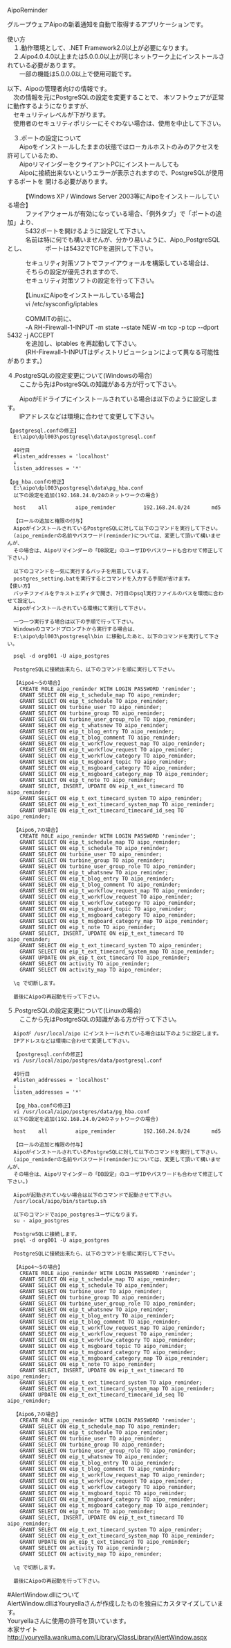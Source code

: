 AipoReminder  
  
グループウェアAipoの新着通知を自動で取得するアプリケーションです。  
  
使い方  
　１.動作環境として、.NET Framework2.0以上が必要になります。  
　２.Aipo4.0.4.0以上または5.0.0.0以上が同じネットワーク上にインストールされている必要があります。  
　　一部の機能は5.0.0.0以上で使用可能です。  
  
以下、Aipoの管理者向けの情報です。  
　次の情報を元にPostgreSQLの設定を変更することで、
 本ソフトウェアが正常に動作するようになりますが、  
　セキュリティレベルが下がります。  
　使用者のセキュリティポリシーにそぐわない場合は、使用を中止して下さい。  
  
　３.ポートの設定について  
　　Aipoをインストールしたままの状態ではローカルホストのみのアクセスを許可しているため、  
　　AipoリマインダーをクライアントPCにインストールしても  
　　Aipoに接続出来ないというエラーが表示されますので、PostgreSQLが使用するポートを
  開ける必要があります。  
  
　　　【Windows XP / Windows Server 2003等にAipoをインストールしている場合】  
　　　ファイアウォールが有効になっている場合、「例外タブ」で「ポートの追加」より、  
　　　5432ポートを開けるように設定して下さい。  
　　　名前は特に何でも構いませんが、分かり易いように、Aipo_PostgreSQLとし、
　　　ポートは5432でTCPを選択して下さい。  
  
　　　セキュリティ対策ソフトでファイアウォールを構築している場合は、
　　　そちらの設定が優先されますので、  
　　　セキュリティ対策ソフトの設定を行って下さい。  
  
　　　【LinuxにAipoをインストールしている場合】  
　　　vi /etc/sysconfig/iptables  
  
　　　COMMITの前に、  
　　　-A RH-Firewall-1-INPUT -m state --state NEW -m tcp -p tcp --dport 5432 -j ACCEPT  
　　　を追加し、iptables を再起動して下さい。  
　　　(RH-Firewall-1-INPUTはディストリビューションによって異なる可能性があります。)  
  
  ４.PostgreSQLの設定変更について(Windowsの場合)  
　　ここから先はPostgreSQLの知識がある方が行って下さい。  
  
　　AipoがEドライブにインストールされている場合は以下のように設定します。  
　　IPアドレスなどは環境に合わせて変更して下さい。  
  
    【postgresql.confの修正】  
      E:\aipo\dpl003\postgresql\data\postgresql.conf  
  
      49行目  
      #listen_addresses = 'localhost'  
      ↓  
      listen_addresses = '*'  
  
    【pg_hba.confの修正】  
      E:\aipo\dpl003\postgresql\data\pg_hba.conf  
      以下の設定を追加(192.168.24.0/24のネットワークの場合)  
  
      host    all         aipo_reminder         192.168.24.0/24       md5  
  
      【ロールの追加と権限の付与】  
      AipoがインストールされているPostgreSQLに対して以下のコマンドを実行して下さい。  
      (aipo_reminderの名前やパスワード(reminder)については、変更して頂いて構いませんが、  
      その場合は、Aipoリマインダーの「DB設定」のユーザIDやパスワードも合わせて修正して下さい。)  
  
      以下のコマンドを一気に実行するバッチを用意しています。  
      postgres_setting.batを実行するとコマンドを入力する手間が省けます。  
    【使い方】  
      バッチファイルをテキストエディタで開き、7行目のpsql実行ファイルのパスを環境に合わせて設定し、  
      Aipoがインストールされている環境にて実行して下さい。  
  
      一つ一つ実行する場合は以下の手順で行って下さい。  
      Windowsのコマンドプロンプトから実行する場合は、  
      E:\aipo\dpl003\postgresql\bin に移動したあと、以下のコマンドを実行して下さい。  
  
      psql -d org001 -U aipo_postgres  
  
      PostgreSQLに接続出来たら、以下のコマンドを順に実行して下さい。  
  
      【Aipo4～5の場合】  
        CREATE ROLE aipo_reminder WITH LOGIN PASSWORD 'reminder';  
        GRANT SELECT ON eip_t_schedule_map TO aipo_reminder;  
        GRANT SELECT ON eip_t_schedule TO aipo_reminder;  
        GRANT SELECT ON turbine_user TO aipo_reminder;  
        GRANT SELECT ON turbine_group TO aipo_reminder;  
        GRANT SELECT ON turbine_user_group_role TO aipo_reminder;  
        GRANT SELECT ON eip_t_whatsnew TO aipo_reminder;  
        GRANT SELECT ON eip_t_blog_entry TO aipo_reminder;  
        GRANT SELECT ON eip_t_blog_comment TO aipo_reminder;  
        GRANT SELECT ON eip_t_workflow_request_map TO aipo_reminder;  
        GRANT SELECT ON eip_t_workflow_request TO aipo_reminder;  
        GRANT SELECT ON eip_t_workflow_category TO aipo_reminder;  
        GRANT SELECT ON eip_t_msgboard_topic TO aipo_reminder;  
        GRANT SELECT ON eip_t_msgboard_category TO aipo_reminder;  
        GRANT SELECT ON eip_t_msgboard_category_map TO aipo_reminder;  
        GRANT SELECT ON eip_t_note TO aipo_reminder;  
        GRANT SELECT, INSERT, UPDATE ON eip_t_ext_timecard TO aipo_reminder;  
        GRANT SELECT ON eip_t_ext_timecard_system TO aipo_reminder;  
        GRANT SELECT ON eip_t_ext_timecard_system_map TO aipo_reminder;  
        GRANT UPDATE ON eip_t_ext_timecard_timecard_id_seq TO aipo_reminder;  
  
      【Aipo6,7の場合】  
        CREATE ROLE aipo_reminder WITH LOGIN PASSWORD 'reminder';  
        GRANT SELECT ON eip_t_schedule_map TO aipo_reminder;  
        GRANT SELECT ON eip_t_schedule TO aipo_reminder;  
        GRANT SELECT ON turbine_user TO aipo_reminder;  
        GRANT SELECT ON turbine_group TO aipo_reminder;  
        GRANT SELECT ON turbine_user_group_role TO aipo_reminder;  
        GRANT SELECT ON eip_t_whatsnew TO aipo_reminder;  
        GRANT SELECT ON eip_t_blog_entry TO aipo_reminder;  
        GRANT SELECT ON eip_t_blog_comment TO aipo_reminder;  
        GRANT SELECT ON eip_t_workflow_request_map TO aipo_reminder;  
        GRANT SELECT ON eip_t_workflow_request TO aipo_reminder;  
        GRANT SELECT ON eip_t_workflow_category TO aipo_reminder;  
        GRANT SELECT ON eip_t_msgboard_topic TO aipo_reminder;  
        GRANT SELECT ON eip_t_msgboard_category TO aipo_reminder;  
        GRANT SELECT ON eip_t_msgboard_category_map TO aipo_reminder;  
        GRANT SELECT ON eip_t_note TO aipo_reminder;  
        GRANT SELECT, INSERT, UPDATE ON eip_t_ext_timecard TO aipo_reminder;  
        GRANT SELECT ON eip_t_ext_timecard_system TO aipo_reminder;  
        GRANT SELECT ON eip_t_ext_timecard_system_map TO aipo_reminder;  
        GRANT UPDATE ON pk_eip_t_ext_timecard TO aipo_reminder;  
        GRANT SELECT ON activity TO aipo_reminder;  
        GRANT SELECT ON activity_map TO aipo_reminder;  
  
      \q で切断します。  
  
      最後にAipoの再起動を行って下さい。  
  
  ５.PostgreSQLの設定変更について(Linuxの場合)  
　　ここから先はPostgreSQLの知識がある方が行って下さい。  
  
      Aipoが /usr/local/aipo にインストールされている場合は以下のように設定します。  
      IPアドレスなどは環境に合わせて変更して下さい。  
  
      【postgresql.confの修正】  
      vi /usr/local/aipo/postgres/data/postgresql.conf  
  
      49行目  
      #listen_addresses = 'localhost'  
      ↓  
      listen_addresses = '*'  
  
      【pg_hba.confの修正】  
      vi /usr/local/aipo/postgres/data/pg_hba.conf  
      以下の設定を追加(192.168.24.0/24のネットワークの場合)  
  
      host    all         aipo_reminder         192.168.24.0/24       md5  
  
      【ロールの追加と権限の付与】  
      AipoがインストールされているPostgreSQLに対して以下のコマンドを実行して下さい。  
      (aipo_reminderの名前やパスワード(reminder)については、変更して頂いて構いませんが、  
      その場合は、Aipoリマインダーの「DB設定」のユーザIDやパスワードも合わせて修正して下さい。)  
  
      Aipoが起動されていない場合は以下のコマンドで起動させて下さい。  
      /usr/local/aipo/bin/startup.sh  
  
      以下のコマンドでaipo_postgresユーザになります。  
      su - aipo_postgres  
  
      PostgreSQLに接続します。  
      psql -d org001 -U aipo_postgres  
  
      PostgreSQLに接続出来たら、以下のコマンドを順に実行して下さい。  
  
      【Aipo4～5の場合】  
        CREATE ROLE aipo_reminder WITH LOGIN PASSWORD 'reminder';  
        GRANT SELECT ON eip_t_schedule_map TO aipo_reminder;  
        GRANT SELECT ON eip_t_schedule TO aipo_reminder;  
        GRANT SELECT ON turbine_user TO aipo_reminder;  
        GRANT SELECT ON turbine_group TO aipo_reminder;  
        GRANT SELECT ON turbine_user_group_role TO aipo_reminder;  
        GRANT SELECT ON eip_t_whatsnew TO aipo_reminder;  
        GRANT SELECT ON eip_t_blog_entry TO aipo_reminder;  
        GRANT SELECT ON eip_t_blog_comment TO aipo_reminder;  
        GRANT SELECT ON eip_t_workflow_request_map TO aipo_reminder;  
        GRANT SELECT ON eip_t_workflow_request TO aipo_reminder;  
        GRANT SELECT ON eip_t_workflow_category TO aipo_reminder;  
        GRANT SELECT ON eip_t_msgboard_topic TO aipo_reminder;  
        GRANT SELECT ON eip_t_msgboard_category TO aipo_reminder;  
        GRANT SELECT ON eip_t_msgboard_category_map TO aipo_reminder;  
        GRANT SELECT ON eip_t_note TO aipo_reminder;  
        GRANT SELECT, INSERT, UPDATE ON eip_t_ext_timecard TO aipo_reminder;  
        GRANT SELECT ON eip_t_ext_timecard_system TO aipo_reminder;  
        GRANT SELECT ON eip_t_ext_timecard_system_map TO aipo_reminder;  
        GRANT UPDATE ON eip_t_ext_timecard_timecard_id_seq TO aipo_reminder;  
  
      【Aipo6,7の場合】  
        CREATE ROLE aipo_reminder WITH LOGIN PASSWORD 'reminder';  
        GRANT SELECT ON eip_t_schedule_map TO aipo_reminder;  
        GRANT SELECT ON eip_t_schedule TO aipo_reminder;  
        GRANT SELECT ON turbine_user TO aipo_reminder;  
        GRANT SELECT ON turbine_group TO aipo_reminder;  
        GRANT SELECT ON turbine_user_group_role TO aipo_reminder;  
        GRANT SELECT ON eip_t_whatsnew TO aipo_reminder;  
        GRANT SELECT ON eip_t_blog_entry TO aipo_reminder;  
        GRANT SELECT ON eip_t_blog_comment TO aipo_reminder;  
        GRANT SELECT ON eip_t_workflow_request_map TO aipo_reminder;  
        GRANT SELECT ON eip_t_workflow_request TO aipo_reminder;  
        GRANT SELECT ON eip_t_workflow_category TO aipo_reminder;  
        GRANT SELECT ON eip_t_msgboard_topic TO aipo_reminder;  
        GRANT SELECT ON eip_t_msgboard_category TO aipo_reminder;  
        GRANT SELECT ON eip_t_msgboard_category_map TO aipo_reminder;  
        GRANT SELECT ON eip_t_note TO aipo_reminder;  
        GRANT SELECT, INSERT, UPDATE ON eip_t_ext_timecard TO aipo_reminder;  
        GRANT SELECT ON eip_t_ext_timecard_system TO aipo_reminder;  
        GRANT SELECT ON eip_t_ext_timecard_system_map TO aipo_reminder;  
        GRANT UPDATE ON pk_eip_t_ext_timecard TO aipo_reminder;  
        GRANT SELECT ON activity TO aipo_reminder;  
        GRANT SELECT ON activity_map TO aipo_reminder;  
  
      \q で切断します。  
  
      最後にAipoの再起動を行って下さい。  
  
  
#AlertWindow.dllについて  
AlertWindow.dllはYouryellaさんが作成したものを独自にカスタマイズしています。    
Youryellaさんに使用の許可を頂いています。    
本家サイト    
http://youryella.wankuma.com/Library/ClassLibrary/AlertWindow.aspx    
  
  